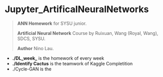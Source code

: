 # Jupyter_ArtificalNeuralNetworks



> **ANN Homework** for SYSU junior.
>
> **Artificial Neural Network** Course by Ruixuan, Wang (Royal, Wang), SDCS, SYSU.
>
> **Author** Nino Lau.



- **./DL_week_** is the homework of every week
- **./Identify Cactus** is the teamwork of Kaggle Completition
- ./Cycle-GAN is the 